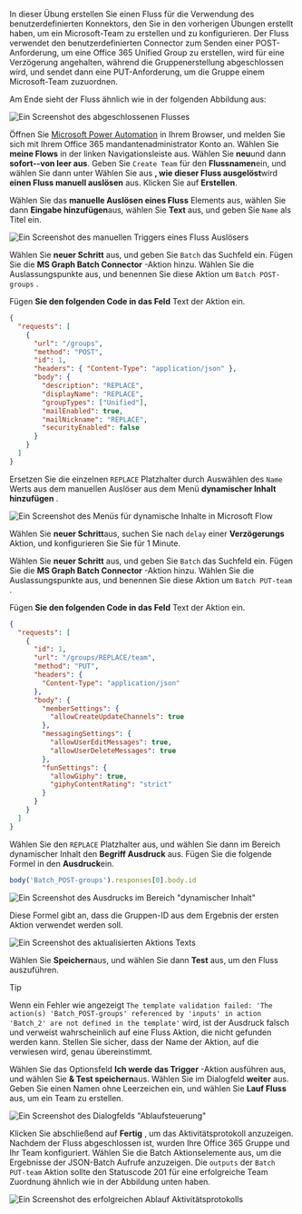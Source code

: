 <!-- markdownlint-disable MD002 MD041 -->

In dieser Übung erstellen Sie einen Fluss für die Verwendung des benutzerdefinierten Konnektors, den Sie in den vorherigen Übungen erstellt haben, um ein Microsoft-Team zu erstellen und zu konfigurieren. Der Fluss verwendet den benutzerdefinierten Connector zum Senden einer POST-Anforderung, um eine Office 365 Unified Group zu erstellen, wird für eine Verzögerung angehalten, während die Gruppenerstellung abgeschlossen wird, und sendet dann eine PUT-Anforderung, um die Gruppe einem Microsoft-Team zuzuordnen.

Am Ende sieht der Fluss ähnlich wie in der folgenden Abbildung aus:

![Ein Screenshot des abgeschlossenen Flusses](./images/completed-flow.png)

Öffnen Sie [Microsoft Power Automation](https://flow.microsoft.com) in Ihrem Browser, und melden Sie sich mit Ihrem Office 365 mandantenadministrator Konto an. Wählen Sie **meine Flows** in der linken Navigationsleiste aus. Wählen Sie **neu**und dann **sofort--von leer aus**. Geben Sie `Create Team` für den **Flussnamen**ein, und wählen Sie dann unter Wählen Sie aus **, wie dieser Fluss ausgelöst**wird **einen Fluss manuell auslösen** aus. Klicken Sie auf **Erstellen**.

Wählen Sie das **manuelle Auslösen eines Fluss** Elements aus, wählen Sie dann **Eingabe hinzufügen**aus, wählen Sie **Text** aus, und geben Sie `Name` als Titel ein.

![Ein Screenshot des manuellen Triggers eines Fluss Auslösers](./images/manually-trigger.png)

Wählen Sie **neuer Schritt** aus, und geben Sie `Batch` das Suchfeld ein. Fügen Sie die **MS Graph Batch Connector** -Aktion hinzu. Wählen Sie die Auslassungspunkte aus, und benennen Sie diese Aktion um `Batch POST-groups` .

Fügen **Sie den folgenden Code in das Feld** Text der Aktion ein.

```json
{
  "requests": [
    {
      "url": "/groups",
      "method": "POST",
      "id": 1,
      "headers": { "Content-Type": "application/json" },
      "body": {
        "description": "REPLACE",
        "displayName": "REPLACE",
        "groupTypes": ["Unified"],
        "mailEnabled": true,
        "mailNickname": "REPLACE",
        "securityEnabled": false
      }
    }
  ]
}
```

Ersetzen Sie die einzelnen `REPLACE` Platzhalter durch Auswählen des `Name` Werts aus dem manuellen Auslöser aus dem Menü **dynamischer Inhalt hinzufügen** .

![Ein Screenshot des Menüs für dynamische Inhalte in Microsoft Flow](./images/dynamic-content.png)

Wählen Sie **neuer Schritt**aus, suchen Sie nach `delay` einer **Verzögerungs** Aktion, und konfigurieren Sie Sie für 1 Minute.

Wählen Sie **neuer Schritt** aus, und geben Sie `Batch` das Suchfeld ein. Fügen Sie die **MS Graph Batch Connector** -Aktion hinzu. Wählen Sie die Auslassungspunkte aus, und benennen Sie diese Aktion um `Batch PUT-team` .

Fügen **Sie den folgenden Code in das Feld** Text der Aktion ein.

```json
{
  "requests": [
    {
      "id": 1,
      "url": "/groups/REPLACE/team",
      "method": "PUT",
      "headers": {
        "Content-Type": "application/json"
      },
      "body": {
        "memberSettings": {
          "allowCreateUpdateChannels": true
        },
        "messagingSettings": {
          "allowUserEditMessages": true,
          "allowUserDeleteMessages": true
        },
        "funSettings": {
          "allowGiphy": true,
          "giphyContentRating": "strict"
        }
      }
    }
  ]
}
```

Wählen Sie den `REPLACE` Platzhalter aus, und wählen Sie dann im Bereich dynamischer Inhalt den **Begriff Ausdruck** aus. Fügen Sie die folgende Formel in den **Ausdruck**ein.

```js
body('Batch_POST-groups').responses[0].body.id
```

![Ein Screenshot des Ausdrucks im Bereich "dynamischer Inhalt"](./images/flow-formula.png)

Diese Formel gibt an, dass die Gruppen-ID aus dem Ergebnis der ersten Aktion verwendet werden soll.

![Ein Screenshot des aktualisierten Aktions Texts](./images/updated-body.png)

Wählen Sie **Speichern**aus, und wählen Sie dann **Test** aus, um den Fluss auszuführen.

> [!TIP]
> Wenn ein Fehler wie angezeigt `The template validation failed: 'The action(s) 'Batch_POST-groups' referenced by 'inputs' in action 'Batch_2' are not defined in the template'` wird, ist der Ausdruck falsch und verweist wahrscheinlich auf eine Fluss Aktion, die nicht gefunden werden kann. Stellen Sie sicher, dass der Name der Aktion, auf die verwiesen wird, genau übereinstimmt.

Wählen Sie das Optionsfeld **Ich werde das Trigger** -Aktion ausführen aus, und wählen Sie **& Test speichern**aus. Wählen Sie im Dialogfeld **weiter** aus. Geben Sie einen Namen ohne Leerzeichen ein, und wählen Sie **Lauf Fluss** aus, um ein Team zu erstellen.

![Ein Screenshot des Dialogfelds "Ablaufsteuerung"](./images/run-flow.png)

Klicken Sie abschließend auf **Fertig** , um das Aktivitätsprotokoll anzuzeigen. Nachdem der Fluss abgeschlossen ist, wurden Ihre Office 365 Gruppe und Ihr Team konfiguriert. Wählen Sie die Batch Aktionselemente aus, um die Ergebnisse der JSON-Batch Aufrufe anzuzeigen. Die `outputs` der `Batch PUT-team` Aktion sollte den Statuscode 201 für eine erfolgreiche Team Zuordnung ähnlich wie in der Abbildung unten haben.

![Ein Screenshot des erfolgreichen Ablauf Aktivitätsprotokolls](./images/success.png)
